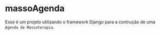 # massoAgenda
Esse é um projeto utilizando o framework Django para a contrução de uma `Agenda de Massoterapia`.

